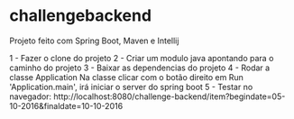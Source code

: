 # challengebackend
Projeto feito com Spring Boot, Maven e Intellij

1 - Fazer o clone do projeto
2 - Criar um modulo java apontando para o caminho do projeto
3 - Baixar as dependencias do projeto
4 - Rodar a classe Application
Na classe clicar com o botão direito em Run 'Application.main', irá iniciar o server do spring boot
5 - Testar no navegador: http://localhost:8080/challenge-backend/item?begindate=05-10-2016&finaldate=10-10-2016
